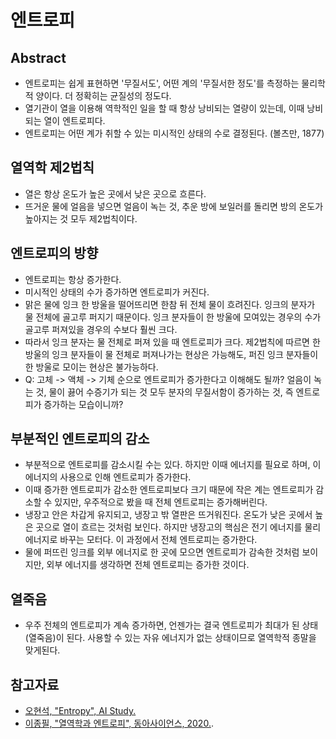 # 엔트로피

## Abstract

* 엔트로피는 쉽게 표현하면 '무질서도', 어떤 계의 '무질서한 정도'를 측정하는 물리학적 양이다. 더 정확히는 균질성의 정도다.
* 열기관이 열을 이용해 역학적인 일을 할 때 항상 낭비되는 열량이 있는데, 이때 낭비되는 열이 엔트로피다.
* 엔트로피는 어떤 계가 취할 수 있는 미시적인 상태의 수로 결정된다. (볼츠만, 1877)

## 열역학 제2법칙

* 열은 항상 온도가 높은 곳에서 낮은 곳으로 흐른다.
* 뜨거운 물에 얼음을 넣으면 얼음이 녹는 것, 추운 방에 보일러를 돌리면 방의 온도가 높아지는 것 모두 제2법칙이다.

## 엔트로피의 방향

* 엔트로피는 항상 증가한다.
* 미시적인 상태의 수가 증가하면 엔트로피가 커진다.
* 맑은 물에 잉크 한 방울을 떨어뜨리면 한참 뒤 전체 물이 흐려진다. 잉크의 분자가 물 전체에 골고루 퍼지기 때문이다. 잉크 분자들이 한 방울에 모여있는 경우의 수가 골고루 퍼져있을 경우의 수보다 훨씬 크다.
* 따라서 잉크 분자는 물 전체로 퍼져 있을 때 엔트로피가 크다. 제2법칙에 따르면 한 방울의 잉크 분자들이 물 전체로 퍼져나가는 현상은 가능해도, 퍼진 잉크 분자들이 한 방울로 모이는 현상은 불가능하다.
* Q: 고체 -> 액체 -> 기체 순으로 엔트로피가 증가한다고 이해해도 될까? 얼음이 녹는 것, 물이 끓어 수증기가 되는 것 모두 분자의 무질서함이 증가하는 것, 즉 엔트로피가 증가하는 모습이니까?

## 부분적인 엔트로피의 감소

* 부분적으로 엔트로피를 감소시킬 수는 있다. 하지만 이때 에너지를 필요로 하며, 이 에너지의 사용으로 인해 엔트로피가 증가한다.
* 이때 증가한 엔트로피가 감소한 엔트로피보다 크기 때문에 작은 계는 엔트로피가 감소할 수 있지만, 우주적으로 봤을 때 전체 엔트로피는 증가해버린다.
* 냉장고 안은 차갑게 유지되고, 냉장고 밖 열판은 뜨거워진다. 온도가 낮은 곳에서 높은 곳으로 열이 흐르는 것처럼 보인다. 하지만 냉장고의 핵심은 전기 에너지를 물리 에너지로 바꾸는 모터다. 이 과정에서 전체 엔트로피는 증가한다.
* 물에 퍼뜨린 잉크를 외부 에너지로 한 곳에 모으면 엔트로피가 감속한 것처럼 보이지만, 외부 에너지를 생각하면 전체 엔트로피는 증가한 것이다.

## 열죽음

* 우주 전체의 엔트로피가 계속 증가하면, 언젠가는 결국 엔트로피가 최대가 된 상태(열죽음)이 된다. 사용할 수 있는 자유 에너지가 없는 상태이므로 열역학적 종말을 맞게된다.

## 참고자료

* [오현석, "Entropy", AI Study.](http://www.aistudy.co.kr/physics/entropy.htm)
* [이종필, "열역학과 엔트로피", 동아사이언스, 2020.](http://dongascience.donga.com/news.php?idx=37725).
